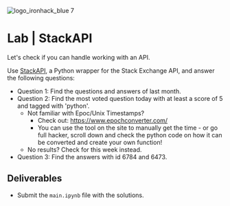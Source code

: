 ![logo_ironhack_blue 7](https://user-images.githubusercontent.com/23629340/40541063-a07a0a8a-601a-11e8-91b5-2f13e4e6b441.png)
# Lab | StackAPI
Let's check if you can handle working with an API. 

Use [StackAPI](https://stackapi.readthedocs.io/en/latest/), a Python wrapper for the Stack Exchange API, and answer the following questions:

* Question 1: Find the questions and answers of last month.
* Question 2: Find the most voted question today with at least a score of 5 and tagged with 'python'.
  * Not familiar with Epoc/Unix Timestamps?
    * Check out: https://www.epochconverter.com/
    * You can use the tool on the site to manually get the time - or go full hacker, scroll down and check the python code on how it can be converted and create your own function!
  * No results? Check for this week instead.
* Question 3: Find the answers with id 6784 and 6473.


## Deliverables
- Submit the `main.ipynb` file with the solutions. 
